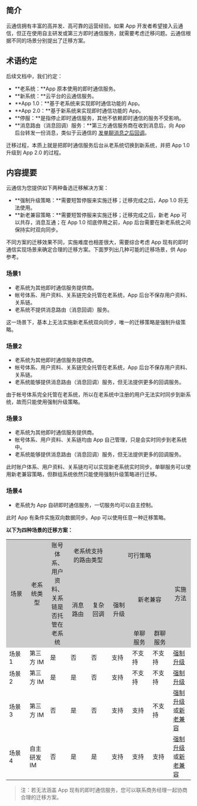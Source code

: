 ## 简介

云通信拥有丰富的高并发、高可靠的运营经验。如果 App 开发者希望接入云通信，但正在使用自主研发或第三方即时通信服务，就需要考虑迁移问题。云通信根据不同的场景分别提出了迁移方案。

## 术语约定

后续文档中，我们约定：

* **老系统：**App 原本使用的即时通信服务。
* **新系统：**云平台的云通信服务。
* **App 1.0：**基于老系统来实现即时通信功能的 App。
* **App 2.0：**基于新系统来实现即时通信功能的 App。
* **停服：**是指停止即时通信服务，其他不依赖即时通信的服务不受影响。
* **消息路由（消息回调）服务：**第三方通信服务商在收到消息后，向 App 后台转发一份消息，类似于云通信的 [发单聊消息之后回调](/doc/product/269/发单聊消息之后回调)。

迁移过程，本质上就是把即时通信服务后台从老系统切换到新系统，并把 App 1.0 升级到 App 2.0 的过程。

## 内容提要

云通信为您提供如下两种备选迁移解决方案：
* **强制升级策略：**需要短暂停服来实施迁移；迁移完成之后，App 1.0 将无法使用。
* **新老兼容策略：**需要短暂停服来实施迁移；迁移完成之后，新老 App 可以共存，消息互通；在 App 1.0 彻底停用之前，App 后台需要在新老系统之间保持实时双向同步。

不同方案的迁移效果不同，实施难度也相差很大，需要综合考虑 App 现有的即时通信实现场景来确定合理的迁移方案。下面罗列出几种可能的迁移场景，供 App 参考。

### 场景1

* 老系统为其他即时通信服务提供商。
* 帐号体系、用户资料、关系链完全托管在老系统，App 后台不保存用户资料、关系链。
* 老系统不提供消息路由（消息回调）服务。

这一场景下，基本上无法实施新老系统双向同步，唯一的迁移策略是强制升级策略。

### 场景2

* 老系统为其他即时通信服务提供商。
* 帐号体系、用户资料、关系链完全托管在老系统，App 后台不保存用户资料、关系链。
* 老系统能够提供消息路由（消息回调）服务，但无法提供更多的回调服务。

由于帐号体系完全托管在老系统，所以在老系统中注册的用户无法实时同步到新系统，故而只能使用强制升级策略。

### 场景3

* 老系统为其他即时通信服务提供商。
* 帐号体系、用户资料、关系链均由 App 自己管理，只是会实时同步到老系统中。
* 老系统能够提供消息路由（消息回调）服务，但无法提供更多的回调服务。

此时账户体系、用户资料、关系链均可以实现新老系统实时同步。单聊服务可以使用新老兼容策略，但群组系统依然只能使用强制升级策略进行迁移。

### 场景4

* 老系统为 App 自研即时通信服务，一切服务均可以自主控制。

此时 App 有条件实施双向数据同步。App 可以使用任意一种迁移策略。

**以下为四种场景的迁移方案：**

<table style="width:100%;" >
		<tbody>
			<tr>
				<td align="center" rowspan="3" style="width:11.1%;background-color:#CCCCCC;">
					场景
				</td>
				<td align="center" rowspan="3" style="width:11.1%;background-color:#CCCCCC;">
					老系统类型
				</td>
				<td align="center" rowspan="3" style="width:11.1%;background-color:#CCCCCC;">
					账号体系、用户资料、关系链是否托管在老系统
				</td>
				<td align="center" colspan="2" style="width:11.1%;background-color:#CCCCCC;">
					<p>
						老系统支持的路由类型
					</p>
				</td>
				<td align="center" colspan="3" style="width:22.2%;background-color:#CCCCCC;">
					可行策略
				</td>
				<td align="center" rowspan="3" style="background-color:#CCCCCC;">
					实施方法
				</td>
			</tr>
			<tr>
				<td align="center" rowspan="2" style="width:11.1%;background-color:#CCCCCC;">
					消息路由
				</td>
				<td align="center" rowspan="2" style="width:11.1%;background-color:#CCCCCC;">
					复杂回调
				</td>
				<td align="center" rowspan="2" style="width:11.1%;background-color:#CCCCCC;">
					强制升级
				</td>
				<td align="center" colspan="2" style="width:22.2%;background-color:#CCCCCC;">
					新老兼容
				</td>
			</tr>
			<tr>
				<td align="center" style="width:11.1%;background-color:#CCCCCC;">
					单聊服务
				</td>
				<td align="center" style="width:11.1%;background-color:#CCCCCC;">
					群聊服务
				</td>
			</tr>
			<tr>
				<td>
					场景1<br>
				</td>
				<td>
					第三方 IM
				</td>
				<td>
					是
				</td>
				<td>
					否
				</td>
				<td>
					否
				</td>
				<td>
					支持
				</td>
				<td>
					不支持
				</td>
				<td>
					不支持
				</td>
				<td>
					<a href="/doc/product/269/迁移场景1的实施方法">强制升级</a> 
				</td>
			</tr>
			<tr>
				<td>
					场景2<br>
				</td>
				<td>
					第三方 IM
				</td>
				<td>
					是
				</td>
				<td>
					是
				</td>
				<td>
					否
				</td>
				<td>
					支持
				</td>
				<td>
					不支持
				</td>
				<td>
					不支持
				</td>
				<td>
					<a href="/doc/product/269/迁移场景2的实施方法">强制升级</a> 
				</td>
			</tr>
			<tr>
				<td>
					场景3<br>
				</td>
				<td>
					第三方 IM
				</td>
				<td>
					否
				</td>
				<td>
					是
				</td>
				<td>
					否
				</td>
				<td>
					支持
				</td>
				<td>
					支持
				</td>
				<td>
					不支持
				</td>
				<td>
					<a href="/doc/product/269/迁移场景3的实施方法（强制升级）">强制升级</a>或<a href="/doc/product/269/迁移场景3的实施方法（新老兼容）">新老兼容</a> 
				</td>
			</tr>
			<tr>
				<td>
					场景4<br>
				</td>
				<td>
					自主研发 IM
				</td>
				<td>
					否
				</td>
				<td>
					是
				</td>
				<td>
					是
				</td>
				<td>
					支持
				</td>
				<td>
					支持
				</td>
				<td>
					支持
				</td>
				<td>
					<a href="/doc/product/269/迁移场景4的实施方法（强制升级）">强制升级</a>或<a href="/doc/product/269/迁移场景4的实施方法（新老兼容）">新老兼容</a> 
				</td>
			</tr>
		</tbody>
	</table>

>注：若无法涵盖 App 现有的即时通信服务，您可以联系商务经理一起协商合理的迁移方案。